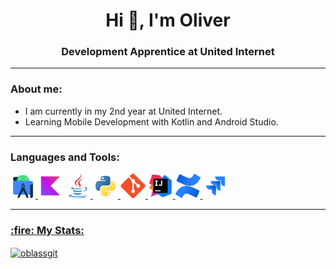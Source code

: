 <h1 align="center">Hi 👋, I'm Oliver</h1>
<h3 align="center">Development Apprentice at United Internet</h3>

---
### About me:
- I am currently in my 2nd year at United Internet.
- Learning Mobile Development with Kotlin and Android Studio.

---

<h3 align="left">Languages and Tools:</h3>

<div>
  <a href="https://developer.android.com/studio" target="_blank" rel="noreferrer"><img src = "https://github.com/devicons/devicon/blob/master/icons/androidstudio/androidstudio-original.svg"   title="Android Studio" alt="Android Studio" width="40" height="40"/> </a>
  <a href="https://kotlinlang.org/" target="_blank" rel="noreferrer"><img src = "https://github.com/devicons/devicon/blob/master/icons/kotlin/kotlin-original.svg" title="Kotlin" alt="Kotlin" width="40" height="40"/></a>
  <a href="https://www.java.com/en/" target="_blank" rel="noreferrer"><img src = "https://github.com/devicons/devicon/blob/master/icons/java/java-original.svg" title="Java" alt="Java" width="40" height="40"/>
  <a href="https://www.python.org/" target="_blank" rel="noreferrer"><img src = "https://github.com/devicons/devicon/blob/master/icons/python/python-original.svg" title="Python" alt="Python" width="40" height="40"/>
  <a href="https://git-scm.com/" target="_blank" rel="noreferrer"><img src = "https://github.com/devicons/devicon/blob/master/icons/git/git-original.svg" title="Git" alt="Git" width="40" height="40"/>
  <a href="https://www.jetbrains.com/idea/" target="_blank" rel="noreferrer"><img src = "https://github.com/devicons/devicon/blob/master/icons/intellij/intellij-original.svg" title="IntelliJ" alt="IntelliJ" width="40" height="40"/>
  <a href="https://www.atlassian.com/software/confluence" target="_blank" rel="noreferrer"><img src = "https://github.com/devicons/devicon/blob/master/icons/confluence/confluence-original.svg" title="Confluence" width="40" height="40"/>
   <a href="https://www.atlassian.com/software/jira" target="_blank" rel="noreferrer"><img src = "https://github.com/devicons/devicon/blob/master/icons/jira/jira-original.svg" title="Confluence" width="40" height="40"/>
</div>

---

<h3 align="left">:fire: My Stats:</h3>


<p><img align="center" src="https://github-readme-stats.vercel.app/api/top-langs/?username=oblassgit&layout=compact&theme=dark" alt="oblassgit" /></p>
